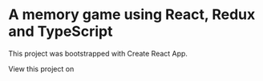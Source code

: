 # A memory game using React, Redux and TypeScript

This project was bootstrapped with Create React App.

View this project on 
